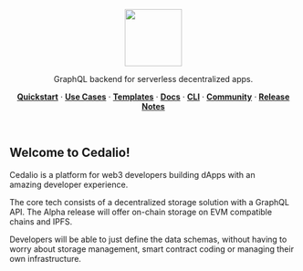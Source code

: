 <p align="center">
<a href="https://cedalio.com">
    <img src="https://cedalio.com/images/logo.svg" height="100">
</a>
</p>
<p align="center">
  GraphQL backend for serverless decentralized apps.
</p>
<p align="center">
  <a href="https://docs.cedalio.com/"><strong>Quickstart</strong></a> ·
  <a href="https://docs.cedalio.com/use-cases/dao-use-case"><strong>Use Cases</strong></a> ·
  <a href="https://cedalio.com/on-boarding.html?email=guest@github.com"><strong>Templates</strong></a> ·
  <a href="https://docs.cedalio.com/"><strong>Docs</strong></a> ·
  <a href="https://docs.cedalio.com/bifrost-cli-commands"><strong>CLI</strong></a> ·
  <a href="https://discord.gg/kSdhmb9UUT"><strong>Community</strong></a> ·
  <a href="https://docs.cedalio.com/technology/release-notes"><strong>Release Notes</strong></a>
</p>
<br/>

## Welcome to Cedalio!
Cedalio is a platform for web3 developers building dApps with an amazing developer experience. 

The core tech consists of a decentralized storage solution with a GraphQL API. The Alpha release will offer on-chain storage on EVM compatible chains and IPFS. 

Developers will be able to just define the data schemas, without having to worry about storage management, smart contract coding or managing their own infrastructure.
